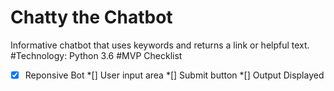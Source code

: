 # Chatty the Chatbot
Informative chatbot that uses keywords and returns a link or helpful text.
#Technology:
Python 3.6
#MVP Checklist
*[X] Reponsive Bot
*[] User input area
*[] Submit button
*[] Output Displayed
